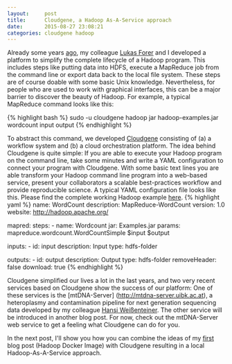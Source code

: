 ```yaml
---
layout:     post
title:      Cloudgene, a Hadoop As-A-Service approach
date:       2015-08-27 23:08:21
categories: cloudgene hadoop
---
```


Already some years  [ago](http://www.biomedcentral.com/1471-2105/13/200/abstract), my colleague [Lukas Forer](http://www.forer.it) and I developed a platform to simplify the complete lifecycle of a Hadoop program. This includes steps like putting data into HDFS, execute a MapReduce job from the command line or export data back to the local file system. These steps are of course doable with some basic Unix knowledge. Nevertheless, for people who are used to work with graphical interfaces, this can be a major barrier to discover the beauty of Hadoop. For example, a typical MapReduce command looks like this:

{% highlight bash %} 
sudo -u cloudgene hadoop jar hadoop-examples.jar wordcount input output
{% endhighlight %}

To abstract this command, we developed [Cloudgene](http://cloudgene.uibk.ac.at) consisting of (a) a workflow system and (b) a cloud orchestration platform. The idea behind Cloudgene is quite simple: If you are able to execute your Hadoop program on the command line, take some minutes and write a YAML configuration to connect your program with Cloudgene. With some basic text lines you are able transform your Hadoop command line program into a web-based service, present your collaborators a scalable best-practices workflow and provide reproducible science.
A typical YAML configuration file looks like this. Please find the complete working Hadoop example [here](https://github.com/seppinho/mapreduce).
{% highlight yaml %} 
name: WordCount
description:  MapReduce-WordCount 
version: 1.0
website: http://hadoop.apache.org/

mapred:
  steps:
    - name: Wordcount
      jar: Examples.jar 
      params: mapreduce.wordcount.WordCountSimple $input $output
      
  inputs:
    - id: input
      description: Input
      type: hdfs-folder
      
  outputs:
    - id: output
      description: Output
      type: hdfs-folder
      removeHeader: false
      download: true
{% endhighlight %}  


Cloudgene simplified our lives a lot in the last years, and two very recent services based on Cloudgene show the success of our platform: One of these services is the [mtDNA-Server] (http://mtdna-server.uibk.ac.at), a heteroplasmy and contamination pipeline for next generation sequencing data developed by my colleague [Hansi Weißenteiner](haplogrep.uibk.ac.at).
The other service will  be introduced in another blog post. 
For now, check out the mtDNA-Server web service to get a feeling what Cloudgene can do for you.

In the next post, I'll show you how you can combine the ideas of my [first](http://seppinho.github.io/docker/hadoop/2015/08/26/docker-hadoop/) blog post (Hadoop Docker Image) with Cloudgene resulting in a local Hadoop-As-A-Service approach.
